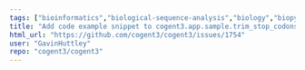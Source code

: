 ```yaml
---
tags: ["bioinformatics","biological-sequence-analysis","biology","biopython","data-science","evolution","genomics","help-wanted","markov-chain","maximum-likelihood","molecular-evolution","non-stationary","parallel","phylogenetic-trees","phylogenetics","pycogent","python","sequence-alignment","signal-processing","statistics"]
title: "Add code example snippet to cogent3.app.sample.trim_stop_codons"
html_url: "https://github.com/cogent3/cogent3/issues/1754"
user: "GavinHuttley"
repo: "cogent3/cogent3"
---
```


